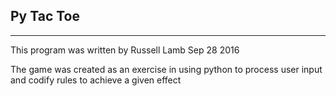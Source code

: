 ## Py Tac Toe

______________________________________________________________________

This program was written by Russell Lamb Sep 28 2016 

The game was created as an exercise in using python to
process user input and codify rules to achieve a given effect